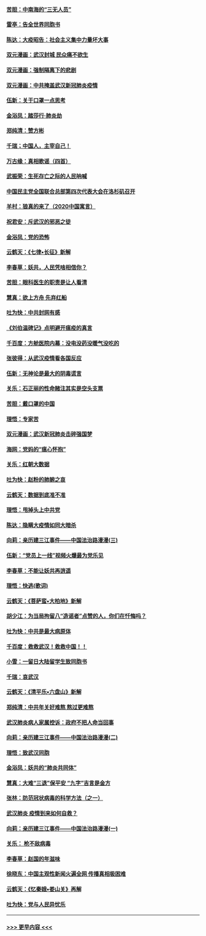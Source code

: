 #### [苦胆：中南海的“三无人员”](../pages/nsc993/n11862997.md?t=02121944) 
#### [雷亭：告全世界同胞书](../pages/nsc993/n11862572.md?t=02121944) 
#### [陈达：大疫昭告：社会主义集中力量坏大事](../pages/nsc993/n11859419.md?t=02121944) 
#### [双元漫画：武汉封城 民众痛不欲生](../pages/nsc993/n11859287.md?t=02121944) 
#### [双元漫画：强制隔离下的悲剧](../pages/nsc993/n11859244.md?t=02121944) 
#### [双元漫画：中共掩盖武汉新冠肺炎疫情](../pages/nsc993/n11858249.md?t=02121944) 
#### [伍新：关于口罩一点思考](../pages/nsc993/n11859195.md?t=02121944) 
#### [金浴凤：踏莎行‧肺炎劫](../pages/nsc993/n11858227.md?t=02121944) 
#### [郑纯清：赞方彬](../pages/nsc993/n11856803.md?t=02121944) 
#### [千瑞；中国人，主宰自己！](../pages/nsc993/n11856793.md?t=02121944) 
#### [万古缘：真相歌谣（四首）](../pages/nsc993/n11856263.md?t=02121944) 
#### [武振荣：生死存亡之际的人民呐喊](../pages/nsc993/n11856256.md?t=02121944) 
#### [中国民主党全国联合总部第四次代表大会在洛杉矶召开](../pages/nsc993/n11856344.md?t=02121944) 
#### [羊村：狼真的来了（2020中国寓言）](../pages/nsc993/n11856229.md?t=02121944) 
#### [祝君安：斥武汉的邪恶之徒](../pages/nsc993/n11855861.md?t=02121944) 
#### [金浴凤：党的恐怖](../pages/nsc993/n11855849.md?t=02121944) 
#### [云鹤天：《七律▪长征》新解](../pages/nsc993/n11855479.md?t=02121944) 
#### [李春草：妖共，人民凭啥相信你？](../pages/nsc993/n11855196.md?t=02121944) 
#### [苦胆：眼科医生的职责是让人看清](../pages/nsc993/n11853840.md?t=02121944) 
#### [慧真：欲上方舟 先弃红船](../pages/nsc993/n11853483.md?t=02121944) 
#### [吐为快：中共封网有感](../pages/nsc993/n11852575.md?t=02121944) 
#### [《刘伯温碑记》点明避开瘟疫的真言](../pages/nsc993/n11852128.md?t=02121944) 
#### [千百度：方舱医院内幕：没电没药没暖气没吃的](../pages/nsc993/n11850211.md?t=02121944) 
#### [张彼得：从武汉疫情看各国反应](../pages/nsc993/n11850102.md?t=02121944) 
#### [伍新：无神论是最大的阴毒谎言](../pages/nsc993/n11846129.md?t=02121944) 
#### [关乐：石正丽的性命赌注其实是空头支票](../pages/nsc993/n11846109.md?t=02121944) 
#### [苦胆：戴口罩的中国](../pages/nsc993/n11845576.md?t=02121944) 
#### [理悟：专家苦](../pages/nsc993/n11845564.md?t=02121944) 
#### [双元漫画：武汉新冠肺炎击碎强国梦](../pages/nsc993/n11843320.md?t=02121944) 
#### [海网：党妈的“瘟心怀抱”](../pages/nsc993/n11840740.md?t=02121944) 
#### [关乐：红朝大数据](../pages/nsc993/n11840675.md?t=02121944) 
#### [吐为快：赵粉的肺腑之哀](../pages/nsc993/n11840618.md?t=02121944) 
#### [云鹤天：数据到底准不准](../pages/nsc993/n11840325.md?t=02121944) 
#### [理悟：甩掉头上中共党](../pages/nsc993/n11838826.md?t=02121944) 
#### [陈达：隐瞒大疫情如同大暗杀](../pages/nsc993/n11838771.md?t=02121944) 
#### [向莉：亲历建三江事件——中国法治路漫漫(三)](../pages/nsc993/n11831825.md?t=02121944) 
#### [伍新：“党员上一线”视频火爆最为党乐见](../pages/nsc993/n11838200.md?t=02121944) 
#### [李春草：不能让妖共再逍遥](../pages/nsc993/n11838102.md?t=02121944) 
#### [理悟：快逃(歌词)](../pages/nsc993/n11838083.md?t=02121944) 
#### [云鹤天：《菩萨蛮▪大柏地》新解](../pages/nsc993/n11838059.md?t=02121944) 
#### [胡少江：为当局拘留八“造谣者”点赞的人，你们在忏悔吗？](../pages/nsc993/n11836801.md?t=02121944) 
#### [吐为快：中共是最大病原体](../pages/nsc993/n11836748.md?t=02121944) 
#### [千百度：救救武汉！救救中国！！](../pages/nsc993/n11836145.md?t=02121944) 
#### [小雪：一留日大陆留学生致同胞书](../pages/nsc993/n11834624.md?t=02121944) 
#### [千瑞：哀武汉](../pages/nsc993/n11833647.md?t=02121944) 
#### [云鹤天：《清平乐▪六盘山》新解](../pages/nsc993/n11833611.md?t=02121944) 
#### [郑纯清：中共年关好难熬 熬过更难熬](../pages/nsc993/n11833489.md?t=02121944) 
#### [武汉肺炎病人家属控诉：政府不把人命当回事](../pages/nsc993/n11833205.md?t=02121944) 
#### [向莉：亲历建三江事件——中国法治路漫漫(二)](../pages/nsc993/n11829102.md?t=02121944) 
#### [理悟：致武汉同胞](../pages/nsc993/n11831522.md?t=02121944) 
#### [金浴凤：妖共的“肺炎共同体”](../pages/nsc993/n11829448.md?t=02121944) 
#### [慧真：大难“三退”保平安 “九字”吉言是金方](../pages/nsc993/n11829501.md?t=02121944) 
#### [张林：防范冠状病毒的科学方法（之一）](../pages/nsc993/n11828618.md?t=02121944) 
#### [武汉肺炎 疫情到来如何自救？](../pages/nsc993/n11827632.md?t=02121944) 
#### [向莉：亲历建三江事件——中国法治路漫漫(一)](../pages/nsc993/n11827190.md?t=02121944) 
#### [关乐： 枪不敌病毒](../pages/nsc993/n11826746.md?t=02121944) 
#### [李春草：赵国的年滋味](../pages/nsc993/n11826321.md?t=02121944) 
#### [徐晓东：中国主观性新闻火遍全网 传播真相极困难](../pages/nsc993/n11826508.md?t=02121944) 
#### [云鹤天：《忆秦娥▪娄山关》再解](../pages/nsc993/n11824682.md?t=02121944) 
#### [吐为快：党与人民异忧乐](../pages/nsc993/n11824660.md?t=02121944) 

----
#### [ >>> 更早内容 <<< ](../indexes/nsc993-earlier.md)
